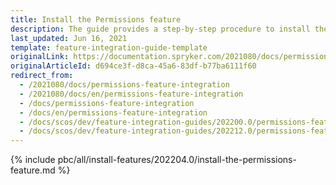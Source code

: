 ```yaml
---
title: Install the Permissions feature
description: The guide provides a step-by-step procedure to install the Permissions feature into your project.
last_updated: Jun 16, 2021
template: feature-integration-guide-template
originalLink: https://documentation.spryker.com/2021080/docs/permissions-feature-integration
originalArticleId: d694ce3f-d8ca-45a6-83df-b77ba6111f60
redirect_from:
  - /2021080/docs/permissions-feature-integration
  - /2021080/docs/en/permissions-feature-integration
  - /docs/permissions-feature-integration
  - /docs/en/permissions-feature-integration
  - /docs/scos/dev/feature-integration-guides/202200.0/permissions-feature-integration.html
  - /docs/scos/dev/feature-integration-guides/202212.0/permissions-feature-integration.html
---
```


{% include pbc/all/install-features/202204.0/install-the-permissions-feature.md %} <!-- To edit, see /_includes/pbc/all/install-features/202204.0/install-the-permissions-feature.md -->
